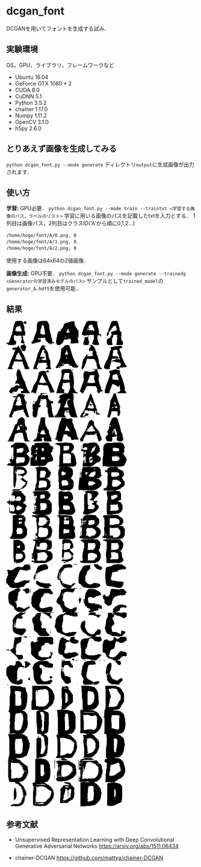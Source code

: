 # dcgan_font
DCGANを用いてフォントを生成する試み．

## 実験環境
OS，GPU，ライブラリ，フレームワークなど
* Ubuntu 16.04
* GeForce GTX 1080 * 2
* CUDA 8.0
* CuDNN 5.1
* Python 3.5.2
* chainer 1.17.0
* Numpy 1.11.2
* OpenCV 3.1.0
* h5py 2.6.0

## とりあえず画像を生成してみる
`python dcgan_font.py --mode generate`
ディレクトリ`output`に生成画像が出力されます．

## 使い方
**学習:**
GPU必要．
`python dcgan_font.py --mode train --traintxt <学習する画像のパス，ラベルのリスト>`
学習に用いる画像のパスを記載したtxtを入力とする．
1列目は画像パス，2列目はクラスID('A'から順に0,1,2...)
```txt:train.txt
/home/hoge/font/A/0.png, 0
/home/hoge/font/A/1.png, 0
/home/hoge/font/A/2.png, 0
```
使用する画像は64x64の2値画像．

**画像生成:**
GPU不要．
`python dcgan_font.py --mode generate --trainedg <Generatorの学習済みモデルのパス>`
サンプルとして`trained_model`の`generator_A.hdf5`を使用可能．


## 結果
<img src='https://github.com/abekoh/dcgan_font/blob/develop/example/addClassifier_A.png'>
<img src='https://github.com/abekoh/dcgan_font/blob/develop/example/addClassifier_B.png'>
<img src='https://github.com/abekoh/dcgan_font/blob/develop/example/addClassifier_C.png'>
<img src='https://github.com/abekoh/dcgan_font/blob/develop/example/addClassifier_D.png'>

## 参考文献
* Unsupervised Representation Learning with Deep Convolutional Generative Adversarial Networks 
  https://arxiv.org/abs/1511.06434

* chainer-DCGAN
  https://github.com/mattya/chainer-DCGAN
